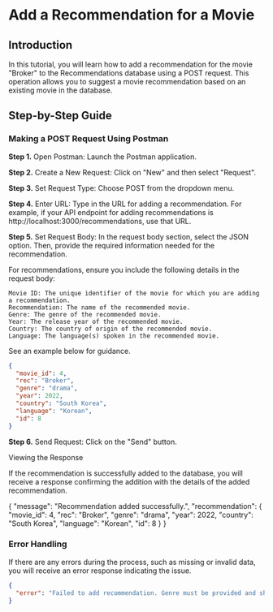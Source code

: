 # Add a Recommendation for a Movie

## Introduction

In this tutorial, you will learn how to add a recommendation for the movie "Broker" to the Recommendations database using a POST request. This operation allows you to suggest a movie recommendation based on an existing movie in the database.

## Step-by-Step Guide

### Making a POST Request Using Postman

**Step 1.** Open Postman: Launch the Postman application.

**Step 2.** Create a New Request: Click on "New" and then select "Request".

**Step 3.** Set Request Type: Choose POST from the dropdown menu.

**Step 4.** Enter URL: Type in the URL for adding a recommendation. For example, if your API endpoint for adding recommendations is http://localhost:3000/recommendations, use that URL.

**Step 5.** Set Request Body: In the request body section, select the JSON option. Then, provide the required information needed for the recommendation.

For recommendations, ensure you include the following details in the request body:

    Movie ID: The unique identifier of the movie for which you are adding a recommendation.
    Recommendation: The name of the recommended movie.
    Genre: The genre of the recommended movie.
    Year: The release year of the recommended movie.
    Country: The country of origin of the recommended movie.
    Language: The language(s) spoken in the recommended movie.

See an example below for guidance.

```json
{
  "movie_id": 4,
  "rec": "Broker",
  "genre": "drama",
  "year": 2022,
  "country": "South Korea",
  "language": "Korean",
  "id": 8
}
```

**Step 6.** Send Request: Click on the "Send" button.

Viewing the Response

If the recommendation is successfully added to the database, you will receive a response confirming the addition with the details of the added recommendation.

{
  "message": "Recommendation added successfully.",
  "recommendation": {
    "movie_id": 4,
    "rec": "Broker",
    "genre": "drama",
    "year": 2022,
    "country": "South Korea",
    "language": "Korean",
    "id": 8
  }
}

### Error Handling

If there are any errors during the process, such as missing or invalid data, you will receive an error response indicating the issue.

```json
{
  "error": "Failed to add recommendation. Genre must be provided and should be a string."
}
```

